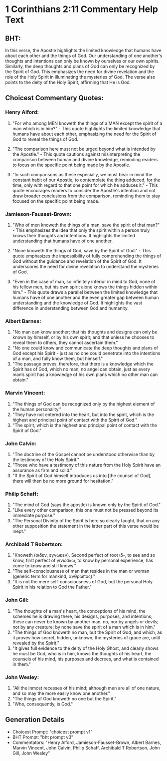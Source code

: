 # 1 Corinthians 2:11 Commentary Help Text

## BHT:
In this verse, the Apostle highlights the limited knowledge that humans have about each other and the things of God. Our understanding of one another's thoughts and intentions can only be known by ourselves or our own spirits. Similarly, the deep thoughts and plans of God can only be recognized by the Spirit of God. This emphasizes the need for divine revelation and the role of the Holy Spirit in illuminating the mysteries of God. The verse also points to the deity of the Holy Spirit, affirming that He is God.

## Choicest Commentary Quotes:
### Henry Alford:
1. "For who among MEN knoweth the things of a MAN except the spirit of a man which is in him?" - This quote highlights the limited knowledge that humans have about each other, emphasizing the need for the Spirit of God to reveal the things of God.

2. "The comparison here must not be urged beyond what is intended by the Apostle." - This quote cautions against misinterpreting the comparison between human and divine knowledge, reminding readers to focus on the specific point being made by the Apostle.

3. "In such comparisons as these especially, we must bear in mind the constant habit of our Apostle, to contemplate the thing adduced, for the time, only with regard to that one point for which he adduces it." - This quote encourages readers to consider the Apostle's intention and not draw broader conclusions from the comparison, reminding them to stay focused on the specific point being made.

### Jamieson-Fausset-Brown:
1. "Who of men knoweth the things of a man, save the spirit of that man?" - This emphasizes the idea that only the spirit within a person truly knows their thoughts and intentions. It highlights the limited understanding that humans have of one another.

2. "None knoweth the things of God, save by the Spirit of God." - This quote emphasizes the impossibility of fully comprehending the things of God without the guidance and revelation of the Spirit of God. It underscores the need for divine revelation to understand the mysteries of God.

3. "Even in the case of man, so infinitely inferior in mind to God, none of his fellow men, but his own spirit alone knows the things hidden within him." - This quote draws a parallel between the limited knowledge that humans have of one another and the even greater gap between human understanding and the knowledge of God. It highlights the vast difference in understanding between God and humanity.

### Albert Barnes:
1. "No man can know another; that his thoughts and designs can only be known by himself, or by his own spirit; and that unless he chooses to reveal them to others, they cannot ascertain them."
2. "No one could know and communicate the deep thoughts and plans of God except his Spirit - just as no one could penetrate into the intentions of a man, and fully know them, but himself."
3. "The passage proves, therefore, that there is a knowledge which the Spirit has of God, which no man, no angel can obtain, just as every man’s spirit has a knowledge of his own plans which no other man can obtain."

### Marvin Vincent:
1. "The things of God can be recognized only by the highest element of the human personality."
2. "They have not entered into the heart, but into the spirit, which is the highest and principal point of contact with the Spirit of God."
3. "The spirit, which is the highest and principal point of contact with the Spirit of God."

### John Calvin:
1. "The doctrine of the Gospel cannot be understood otherwise than by the testimony of the Holy Spirit."
2. "Those who have a testimony of this nature from the Holy Spirit have an assurance as firm and solid."
3. "If the Spirit of God himself introduces us into [the counsel of God], there will then be no more ground for hesitation."

### Philip Schaff:
1. "The mind of God (says the apostle) is known only by the Spirit of God."
2. "Like every other comparison, this one must not be pressed beyond its immediate purpose."
3. "The Personal Divinity of the Spirit is here so clearly taught, that on any other supposition the statement in the latter part of this verse would be inept."

### Archibald T Robertson:
1. "Knoweth (οιδεν, εγνωκεν). Second perfect of root ιδ-, to see and so know, first perfect of γινωσκω, to know by personal experience, has come to know and still knows." 
2. "The self-consciousness of man that resides in the man or woman (generic term for mankind, ανθρωπος)." 
3. "It is not the mere self-consciousness of God, but the personal Holy Spirit in his relation to God the Father."

### John Gill:
1. "The thoughts of a man's heart, the conceptions of his mind, the schemes he is drawing there, his designs, purposes, and intentions; these can never be known by another man, no, nor by angels or devils; not by any creature; by none save the spirit of a man which is in him."
2. "The things of God knoweth no man, but the Spirit of God; and which, as it proves how secret, hidden, unknown, the mysteries of grace are, until revealed by the Spirit."
3. "It gives full evidence to the deity of the Holy Ghost, and clearly shows he must be God, who is in him, knows the thoughts of his heart, the counsels of his mind, his purposes and decrees, and what is contained in them."

### John Wesley:
1. "All the inmost recesses of his mind; although men are all of one nature, and so may the more easily know one another."
2. "The things of God knoweth no one but the Spirit."
3. "Who, consequently, is God."


## Generation Details
- Choicest Prompt: "choicest prompt v1"
- BHT Prompt: "bht prompt v3"
- Commentators: "Henry Alford, Jamieson-Fausset-Brown, Albert Barnes, Marvin Vincent, John Calvin, Philip Schaff, Archibald T Robertson, John Gill, John Wesley"
